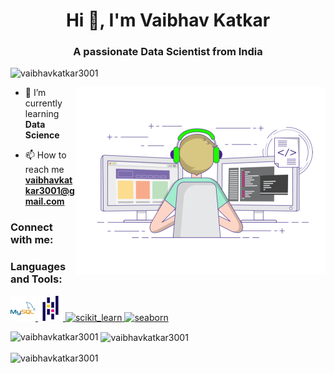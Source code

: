 <h1 align="center">Hi 👋, I'm Vaibhav Katkar</h1>
<h3 align="center">A passionate Data Scientist from India</h3>

<p align="left"> <img src="https://komarev.com/ghpvc/?username=vaibhavkatkar3001&label=Profile%20views&color=0e75b6&style=flat" alt="vaibhavkatkar3001" /> </p>
<img align="right" alt="Coding" width="400" src="https://raw.githubusercontent.com/devSouvik/devSouvik/master/gif3.gif">

- 🌱 I’m currently learning **Data Science**

- 📫 How to reach me **vaibhavkatkar3001@gmail.com**

<h3 align="left">Connect with me:</h3>
<p align="left">
</p>

<h3 align="left">Languages and Tools:</h3>
<p align="left"> <a href="https://www.mysql.com/" target="_blank" rel="noreferrer"> <img src="https://raw.githubusercontent.com/devicons/devicon/master/icons/mysql/mysql-original-wordmark.svg" alt="mysql" width="40" height="40"/> </a> <a href="https://pandas.pydata.org/" target="_blank" rel="noreferrer"> <img src="https://raw.githubusercontent.com/devicons/devicon/2ae2a900d2f041da66e950e4d48052658d850630/icons/pandas/pandas-original.svg" alt="pandas" width="40" height="40"/> </a> <a href="https://scikit-learn.org/" target="_blank" rel="noreferrer"> <img src="https://upload.wikimedia.org/wikipedia/commons/0/05/Scikit_learn_logo_small.svg" alt="scikit_learn" width="40" height="40"/> </a> <a href="https://seaborn.pydata.org/" target="_blank" rel="noreferrer"> <img src="https://seaborn.pydata.org/_images/logo-mark-lightbg.svg" alt="seaborn" width="40" height="40"/> </a> </p>

<p><img align="left" src="https://github-readme-stats.vercel.app/api/top-langs?username=vaibhavkatkar3001&show_icons=true&locale=en&layout=compact" alt="vaibhavkatkar3001" /></p>

<p>&nbsp;<img align="center" src="https://github-readme-stats.vercel.app/api?username=vaibhavkatkar3001&show_icons=true&locale=en" alt="vaibhavkatkar3001" /></p>

<p><img align="center" src="https://github-readme-streak-stats.herokuapp.com/?user=vaibhavkatkar3001&" alt="vaibhavkatkar3001" /></p>

